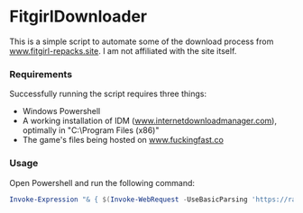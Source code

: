 # FitgirlDownloader
This is a simple script to automate some of the download process from www.fitgirl-repacks.site. I am not affiliated with the site itself.

### Requirements
Successfully running the script requires three things:
- Windows Powershell
- A working installation of IDM (www.internetdownloadmanager.com), optimally in "C:\Program Files (x86)\"
- The game's files being hosted on www.fuckingfast.co

### Usage
Open Powershell and run the following command:
```ps1
Invoke-Expression "& { $(Invoke-WebRequest -UseBasicParsing 'https://raw.githubusercontent.com/blujay77/FitgirlDownloader/refs/heads/main/app.ps1') }"
```
